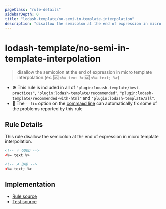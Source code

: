```yaml
---
pageClass: "rule-details"
sidebarDepth: 0
title: "lodash-template/no-semi-in-template-interpolation"
description: "disallow the semicolon at the end of expression in micro template interpolation.(ex. :ok: `<%= text %>` :ng: `<%= text; %>`)"
---
```

# lodash-template/no-semi-in-template-interpolation
> disallow the semicolon at the end of expression in micro template interpolation.(ex. :ok: `<%= text %>` :ng: `<%= text; %>`)

- :gear: This rule is included in all of `"plugin:lodash-template/best-practices"`, `"plugin:lodash-template/recommended"`, `"plugin:lodash-template/recommended-with-html"` and `"plugin:lodash-template/all"`.
- :wrench: The `--fix` option on the [command line](https://eslint.org/docs/user-guide/command-line-interface#fixing-problems) can automatically fix some of the problems reported by this rule.

## Rule Details

This rule disallow the semicolon at the end of expression in micro template interpolation.

<eslint-code-block fix :rules="{'lodash-template/no-semi-in-template-interpolation': ['error']}">

```html
<!-- ✓ GOOD -->
<%= text %>

<!-- ✗ BAD -->
<%= text; %>
```

</eslint-code-block>

## Implementation

- [Rule source](https://github.com/ota-meshi/eslint-plugin-lodash-template/blob/master/lib/rules/no-semi-in-template-interpolation.js)
- [Test source](https://github.com/ota-meshi/eslint-plugin-lodash-template/blob/master/tests/lib/rules/no-semi-in-template-interpolation.js)
